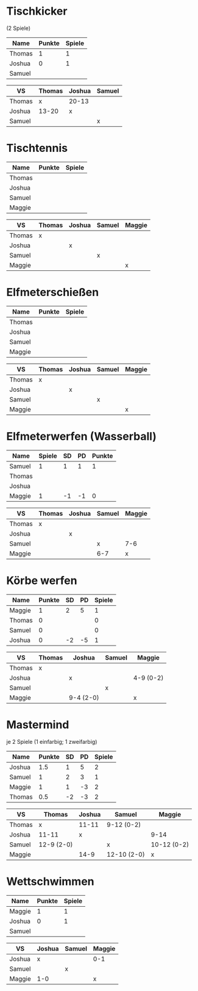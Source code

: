 # Tischkicker
(2 Spiele)

| Name   | Punkte | Spiele |
| ------ | ------ | ------ |
| Thomas | 1      | 1      |
| Joshua | 0      | 1      |
| Samuel |        |        |

| VS     | Thomas | Joshua | Samuel |
| ------ | ------ | ------ | ------ |
| Thomas | x      | 20-13  |        |
| Joshua | 13-20  | x      |        |
| Samuel |        |        | x      |

# Tischtennis


| Name   | Punkte | Spiele |
| ------ | ------ | ------ |
| Thomas |        |        |
| Joshua |        |        |
| Samuel |        |        |
| Maggie |        |        |

| VS     | Thomas | Joshua | Samuel | Maggie |
| ------ | ------ | ------ | ------ | ------ |
| Thomas | x      |        |        |        |
| Joshua |        | x      |        |        |
| Samuel |        |        | x      |        |
| Maggie |        |        |        | x      |


# Elfmeterschießen

| Name   | Punkte | Spiele |
| ------ | ------ | ------ |
| Thomas |        |        |
| Joshua |        |        |
| Samuel |        |        |
| Maggie |        |        |

| VS     | Thomas | Joshua | Samuel | Maggie |
| ------ | ------ | ------ | ------ | ------ |
| Thomas | x      |        |        |        |
| Joshua |        | x      |        |        |
| Samuel |        |        | x      |        |
| Maggie |        |        |        | x      |

# Elfmeterwerfen (Wasserball)

| Name   | Spiele | SD  | PD  | Punkte |
| ------ | ------ | --- | --- | ------ |
| Samuel | 1      | 1   | 1   | 1      |
| Thomas |        |     |     |        |
| Joshua |        |     |     |        |
| Maggie | 1      | -1  | -1  | 0      |

| VS     | Thomas | Joshua | Samuel | Maggie |
| ------ | ------ | ------ | ------ | ------ |
| Thomas | x      |        |        |        |
| Joshua |        | x      |        |        |
| Samuel |        |        | x      | 7-6    |
| Maggie |        |        | 6-7    | x      |
# Körbe werfen

| Name   | Punkte | SD  | PD  | Spiele |
| ------ | ------ | --- | --- | ------ |
| Maggie | 1      | 2   | 5   | 1      |
| Thomas | 0      |     |     | 0      |
| Samuel | 0      |     |     | 0      |
| Joshua | 0      | -2  | -5  | 1      |

| VS     | Thomas | Joshua    | Samuel | Maggie    |
| ------ | ------ | --------- | ------ | --------- |
| Thomas | x      |           |        |           |
| Joshua |        | x         |        | 4-9 (0-2) |
| Samuel |        |           | x      |           |
| Maggie |        | 9-4 (2-0) |        | x         |
# Mastermind
je 2 Spiele (1 einfarbig; 1 zweifarbig)

| Name   | Punkte | SD  | PD  | Spiele |
| ------ | ------ | --- | --- | ------ |
| Joshua | 1.5    | 1   | 5   | 2      |
| Samuel | 1      | 2   | 3   | 1      |
| Maggie | 1      | 1   | -3  | 2      |
| Thomas | 0.5    | -2  | -3  | 2      |

| VS     | Thomas     | Joshua | Samuel      | Maggie      |
| ------ | ---------- | ------ | ----------- | ----------- |
| Thomas | x          | 11-11  | 9-12 (0-2)  |             |
| Joshua | 11-11      | x      |             | 9-14        |
| Samuel | 12-9 (2-0) |        | x           | 10-12 (0-2) |
| Maggie |            | 14-9   | 12-10 (2-0) | x           |
# Wettschwimmen

| Name   | Punkte | Spiele |
| ------ | ------ | ------ |
| Maggie | 1      | 1      |
| Joshua | 0      | 1      |
| Samuel |        |        |

| VS     | Joshua | Samuel | Maggie |
| ------ | ------ | ------ | ------ |
| Joshua | x      |        | 0-1    |
| Samuel |        | x      |        |
| Maggie | 1-0    |        | x      |
